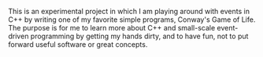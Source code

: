 This is an experimental project in which I am playing around with events in C++ by writing one of my favorite simple programs, Conway's Game of Life. The purpose is for me to learn more about C++ and small-scale event-driven programming by getting my hands dirty, and to have fun, not to put forward useful software or great concepts.
